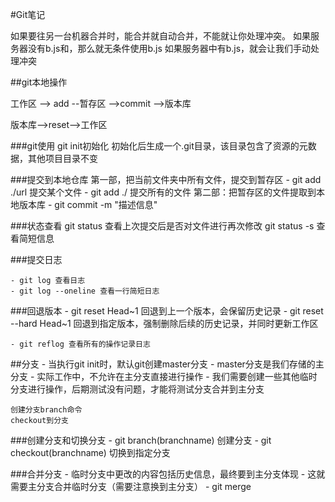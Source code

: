 #Git笔记

如果要往另一台机器合并时，能合并就自动合并，不能就让你处理冲突。
如果服务器没有b.js和，那么就无条件使用b.js
如果服务器中有b.js，就会让我们手动处理冲突

##git本地操作

工作区 --> add --暂存区 -->commit -->版本库

版本库——>reset——>工作区

###git使用 git init初始化
初始化后生成一个.git目录，该目录包含了资源的元数据，其他项目目录不变

###提交到本地仓库
第一部，把当前文件夹中所有文件，提交到暂存区
	- git add ./url 提交某个文件
	- git add ./    提交所有的文件
第二部：把暂存区的文件提取到本地版本库
	- git commit -m "描述信息"

###状态查看
	git status 查看上次提交后是否对文件进行再次修改
	git status -s 查看简短信息

###提交日志

	- git log 查看日志
	- git log --oneline 查看一行简短日志

###回退版本
	- git reset Head~1 回退到上一个版本，会保留历史记录
	- git reset --hard Head~1 回退到指定版本，强制删除后续的历史记录，并同时更新工作区

	- git reflog 查看所有的操作记录日志

##分支
	- 当执行git init时，默认git创建master分支
	- master分支是我们存储的主分支
	- 实际工作中，不允许在主分支直接进行操作
	- 我们需要创建一些其他临时分支进行操作，后期测试没有问题，才能将测试分支合并到主分支

	创建分支branch命令
	checkout到分支

###创建分支和切换分支
	- git branch(branchname) 创建分支
	- git checkout(branchname) 切换到指定分支

###合并分支
	- 临时分支中更改的内容包括历史信息，最终要到主分支体现
	- 这就需要主分支合并临时分支（需要注意换到主分支）
	- git merge